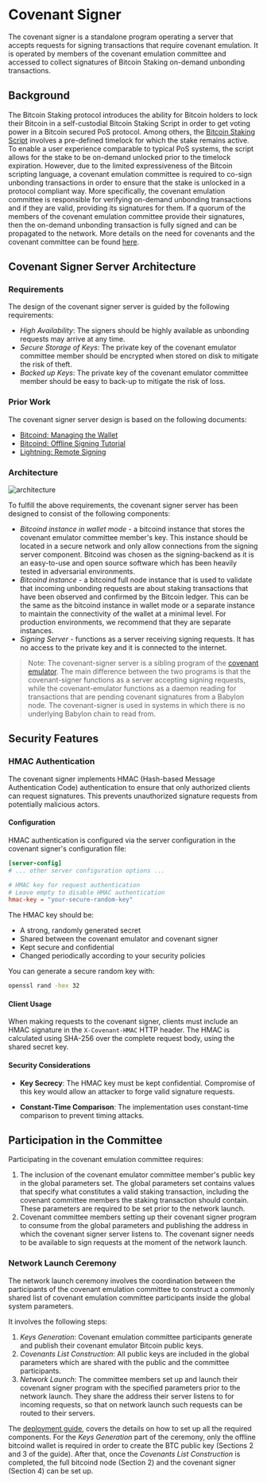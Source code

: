 # Covenant Signer

The covenant signer is a standalone program operating a server
that accepts requests for signing transactions that require covenant emulation.
It is operated by members of the covenant emulation committee and
accessed to collect signatures of Bitcoin Staking on-demand unbonding
transactions.

## Background

The Bitcoin Staking protocol introduces the ability for Bitcoin holders to lock
their Bitcoin in a self-custodial Bitcoin Staking Script in order to get voting
power in a Bitcoin secured PoS protocol.
Among others, the
[Bitcoin Staking Script](https://github.com/babylonlabs-io/babylon/blob/v0.8.5/docs/staking-script.md)
involves a pre-defined timelock for which the stake remains active.
To enable a user experience comparable to typical PoS systems,
the script allows for the stake to be on-demand unlocked prior to the timelock
expiration. However, due to the limited expressiveness of the Bitcoin scripting
language, a covenant emulation committee is required to co-sign unbonding
transactions in order to ensure that the stake is unlocked in a protocol
compliant way. More specifically, the covenant emulation committee is
responsible for verifying on-demand unbonding transactions and if they are
valid, providing its signatures for them.
If a quorum of the members of the covenant emulation committee provide their
signatures, then the on-demand unbonding transaction is fully signed and can be
propagated to the network. More details on the need for covenants and the
covenant committee can be found
[here](https://github.com/babylonchain/covenant-emulator/blob/v0.1.0/README.md).

## Covenant Signer Server Architecture

### Requirements

The design of the covenant signer server is guided by the following
requirements:
- *High Availability*: The signers should be highly available as unbonding
  requests may arrive at any time.
- *Secure Storage of Keys*: The private key of the covenant emulator committee
  member should be encrypted when stored on disk to mitigate the risk of theft.
- *Backed up Keys*: The private key of the covenant emulator committee member
  should be easy to back-up to mitigate the risk of loss.

### Prior Work

The covenant signer server design is based on the following documents:
- [Bitcoind: Managing the Wallet](https://github.com/bitcoin/bitcoin/blob/master/doc/managing-wallets.md)
- [Bitcoind: Offline Signing Tutorial](https://github.com/bitcoin/bitcoin/blob/master/doc/offline-signing-tutorial.md)
- [Lightning: Remote Signing](https://github.com/lightningnetwork/lnd/blob/master/docs/remote-signing.md)

### Architecture

![architecture](/docs/architecture.png)

To fulfill the above requirements, the covenant signer server has been designed
to consist of the following components:
- *Bitcoind instance in wallet mode* - a bitcoind instance that stores the
  covenant emulator committee member's key. This instance should be located in
  a secure network and only allow connections from the signing server
  component. Bitcoind was chosen as the signing-backend as it is an easy-to-use
  and open source software which has been heavily tested in adversarial
  environments.
- *Bitcoind instance* - a bitcoind full node instance that is used to validate
  that incoming unbonding requests are about staking transactions that have
  been observed and confirmed by the Bitcoin ledger. This can be the same as
  the bitcoind instance in wallet mode or a separate instance to maintain the
  connectivity of the wallet at a minimal level. For production environments,
  we recommend that they are separate instances.
- *Signing Server* - functions as a server receiving signing requests. It has
  no access to the private key and it is connected to the internet.

> Note: The covenant-signer server is a sibling program of the [covenant
> emulator](https://github.com/babylonchain/covenant-emulator). The main
> difference between the two programs is that the covenant-signer functions as
> a server accepting signing requests, while the covenant-emulator functions as
> a daemon reading for transactions that are pending covenant signatures from a
> Babylon node. The covenant-signer is used in systems in which there is no
> underlying Babylon chain to read from.

## Security Features

### HMAC Authentication

The covenant signer implements HMAC (Hash-based Message Authentication Code) authentication to 
ensure that only authorized clients can request signatures. This prevents unauthorized 
signature requests from potentially malicious actors.

#### Configuration

HMAC authentication is configured via the server configuration in the covenant signer's 
configuration file:

```toml
[server-config]
# ... other server configuration options ...

# HMAC key for request authentication
# Leave empty to disable HMAC authentication
hmac-key = "your-secure-random-key"
```

The HMAC key should be:
- A strong, randomly generated secret
- Shared between the covenant emulator and covenant signer
- Kept secure and confidential
- Changed periodically according to your security policies

You can generate a secure random key with:

```bash
openssl rand -hex 32
```

#### Client Usage

When making requests to the covenant signer, clients must include an HMAC signature 
in the `X-Covenant-HMAC` HTTP header. The HMAC is calculated using SHA-256 over the 
complete request body, using the shared secret key.

#### Security Considerations

- **Key Secrecy**: The HMAC key must be kept confidential. Compromise of this key would 
  allow an attacker to forge valid signature requests.
  
- **Constant-Time Comparison**: The implementation uses constant-time comparison to prevent 
  timing attacks.

## Participation in the Committee

Participating in the covenant emulation committee requires:
1. The inclusion of the covenant emulator committee member's public key in the
   global parameters set. The global parameters set contains values that
   specify what constitutes a valid staking transaction, including the covenant
   committee members the staking transaction should contain. These parameters
   are required to be set prior to the network launch.
2. Covenant committee members setting up their covenant signer program to
   consume from the global parameters and publishing the address in which the
   covenant signer server listens to. The covenant signer needs to be available
   to sign requests at the moment of the network launch.

### Network Launch Ceremony

The network launch ceremony involves the coordination between the participants
of the covenant emulation committee to construct a commonly shared list of
covenant emulation committee participants inside the global system parameters.

It involves the following steps:
1. *Keys Generation*: Covenant emulation committee participants
   generate and publish their covenant emulator Bitcoin public keys.
2. *Covenants List Construction*: All public keys are included
   in the global parameters which are shared with the public and the
   committee participants.
3. *Network Launch*: The committee members set up and launch their covenant
   signer program with the specified parameters prior to the network launch.
   They share the address their server listens to for incoming requests, so
   that on network launch such requests can be routed to their servers.

The [deployment guide](/docs/deployment.md), covers the details on how to set
up all the required components. For the *Keys Generation* part of the ceremony,
only the offline bitcoind wallet is required in order to create the BTC public
key (Sections 2 and 3 of the guide).
After that, once the *Covenants List Construction* is completed,
the full bitcoind node (Section 2) and the covenant signer (Section 4) can be
set up.
